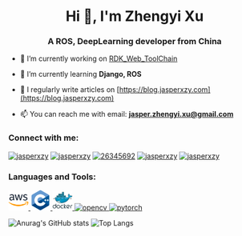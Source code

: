 <h1 align="center">Hi 👋, I'm Zhengyi Xu</h1>
<h3 align="center">A ROS, DeepLearning developer from China</h3>

- 🔭 I’m currently working on [RDK_Web_ToolChain](https://github.com/JasperXzy/RDK_Web_ToolChain)

- 🌱 I’m currently learning **Django, ROS**

- 📝 I regularly write articles on [https://blog.jasperxzy.com](https://blog.jasperxzy.com)

- 📫 You can reach me with email: **jasper.zhengyi.xu@gmail.com**

<h3 align="left">Connect with me:</h3>
<p align="left">
<a href="https://twitter.com/jasperxzy" target="blank"><img align="center" src="https://raw.githubusercontent.com/rahuldkjain/github-profile-readme-generator/master/src/images/icons/Social/twitter.svg" alt="jasperxzy" height="30" width="40" /></a>
<a href="https://linkedin.com/in/jasperxzy" target="blank"><img align="center" src="https://raw.githubusercontent.com/rahuldkjain/github-profile-readme-generator/master/src/images/icons/Social/linked-in-alt.svg" alt="jasperxzy" height="30" width="40" /></a>
<a href="https://stackoverflow.com/users/26345692" target="blank"><img align="center" src="https://raw.githubusercontent.com/rahuldkjain/github-profile-readme-generator/master/src/images/icons/Social/stack-overflow.svg" alt="26345692" height="30" width="40" /></a>
<a href="https://fb.com/jasperxzy" target="blank"><img align="center" src="https://raw.githubusercontent.com/rahuldkjain/github-profile-readme-generator/master/src/images/icons/Social/facebook.svg" alt="jasperxzy" height="30" width="40" /></a>
<a href="https://instagram.com/jasperxzy" target="blank"><img align="center" src="https://raw.githubusercontent.com/rahuldkjain/github-profile-readme-generator/master/src/images/icons/Social/instagram.svg" alt="jasperxzy" height="30" width="40" /></a>
</p>

<h3 align="left">Languages and Tools:</h3>
<p align="left"> <a href="https://aws.amazon.com" target="_blank" rel="noreferrer"> <img src="https://raw.githubusercontent.com/devicons/devicon/master/icons/amazonwebservices/amazonwebservices-original-wordmark.svg" alt="aws" width="40" height="40"/> </a> <a href="https://www.w3schools.com/cpp/" target="_blank" rel="noreferrer"> <img src="https://raw.githubusercontent.com/devicons/devicon/master/icons/cplusplus/cplusplus-original.svg" alt="cplusplus" width="40" height="40"/> </a> <a href="https://www.docker.com/" target="_blank" rel="noreferrer"> <img src="https://raw.githubusercontent.com/devicons/devicon/master/icons/docker/docker-original-wordmark.svg" alt="docker" width="40" height="40"/> </a> <a href="https://opencv.org/" target="_blank" rel="noreferrer"> <img src="https://www.vectorlogo.zone/logos/opencv/opencv-icon.svg" alt="opencv" width="40" height="40"/> </a> <a href="https://pytorch.org/" target="_blank" rel="noreferrer"> <img src="https://www.vectorlogo.zone/logos/pytorch/pytorch-icon.svg" alt="pytorch" width="40" height="40"/> </a> </p>


![Anurag's GitHub stats](https://github-readme-stats.vercel.app/api?username=JasperXzy&show_icons=true&theme=transparent) ![Top Langs](https://github-readme-stats.vercel.app/api/top-langs/?username=JasperXzy&size_weight=0.5&count_weight=0.5&theme=transparent)
